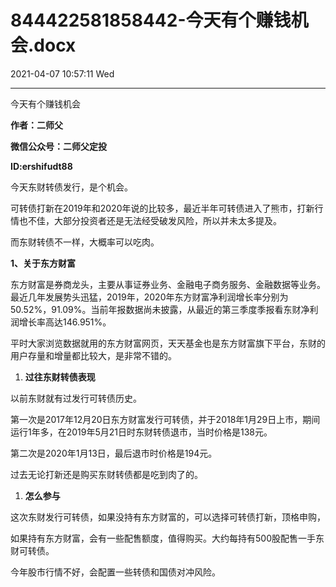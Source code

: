 # 844422581858442-今天有个赚钱机会.docx

2021-04-07 10:57:11 Wed

----

今天有个赚钱机会

__作者：二师父__

__微信公众号：二师父定投__

__ID:ershifudt88__

今天东财转债发行，是个机会。

可转债打新在2019年和2020年说的比较多，最近半年可转债进入了熊市，打新行情也不佳，大部分投资者还是无法经受破发风险，所以并未太多提及。

而东财转债不一样，大概率可以吃肉。

__1、关于东方财富__

东方财富是券商龙头，主要从事证券业务、金融电子商务服务、金融数据等业务。最近几年发展势头迅猛，2019年，2020年东方财富净利润增长率分别为50\.52%，91\.09%。当前年报数据尚未披露，从最近的第三季度季报看东财净利润增长率高达146\.951%。

平时大家浏览数据就用的东方财富网页，天天基金也是东方财富旗下平台，东财的用户存量和增量都比较大，是非常不错的。

1. __过往东财转债表现__

以前东财就有过发行可转债历史。

第一次是2017年12月20日东方财富发行可转债，并于2018年1月29日上市，期间运行1年多，在2019年5月21日时东财转债退市，当时价格是138元。

第二次是2020年1月13日，最后退市时价格是194元。

过去无论打新还是购买东财转债都是吃到肉了的。

1. __怎么参与__

这次东财发行可转债，如果没持有东方财富的，可以选择可转债打新，顶格申购，

如果持有东方财富，会有一些配售额度，值得购买。大约每持有500股配售一手东财可转债。

今年股市行情不好，会配置一些转债和国债对冲风险。

